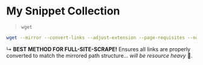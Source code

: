 # My Snippet Collection

> `wget`

```bash
wget --mirror --convert-links --adjust-extension --page-requisites --no-parent <LINK>
```

↳ **BEST METHOD FOR FULL-SITE-SCRAPE!** Ensures all links are properly converted to match the mirrored path structure... *will be resource heavy* 🗿.
